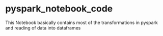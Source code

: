 # pyspark_notebook_code
This Notebook basically contains most of the transformations in pyspark and reading of data into dataframes 
